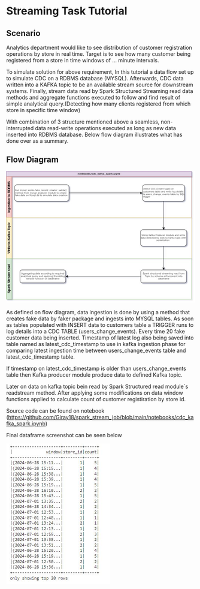 # Streaming Task Tutorial

## Scenario
Analytics department would like to see distribution of customer registration operations by store in real time. Target is to see how many customer being registered from a store in time windows of ... minute intervals.

To simulate solution for above requirement, In this tutorial a data flow set up to simulate CDC on a RDBMS database (MYSQL). Afterwards, CDC data written into a KAFKA topic to be an available stream source for downstream systems.
Finally, stream data read by Spark Structured Streaming read data methods and aggregate functions executed to follow and find result of simple analytical query.(Detecting how many clients registered from which store in specific time window)

With combination of 3 structure mentioned above a seamless, non-interrupted data read-write operations executed as long as new data inserted into RDBMS database.
Below flow diagram illustrates what has done over as a summary.

## Flow Diagram
![picture alt](drawio/flow_diagram.jpg) 


As defined on flow diagram, data ingestion is done by using a method that creates fake data by faker package and ingests into MYSQL tables. As soon as tables populated with INSERT data to customers table a TRIGGER runs to log details into a CDC TABLE (users_change_events). Every time 20 fake customer data being inserted.
Timestamp of latest log also being saved into table named as latest_cdc_timestamp to use in kafka ingestion phase for comparing latest ingestion time between users_change_events table and latest_cdc_timestamp table.

If timestamp on latest_cdc_timestamp is older than users_change_events table then Kafka producer module produce data to defined Kafka topic.

Later on data on kafka topic bein read by Spark Structured read module`s readstream method. After applying some modifications on data window functions applied to calculate count of customer registiration by store id.

Source code can be found on notebook (https://github.com/Giray18/spark_stream_job/blob/main/notebooks/cdc_kafka_spark.ipynb)

Final dataframe screenshot can be seen below 

![picture alt](drawio/final_stream_dataframe.jpg)  


